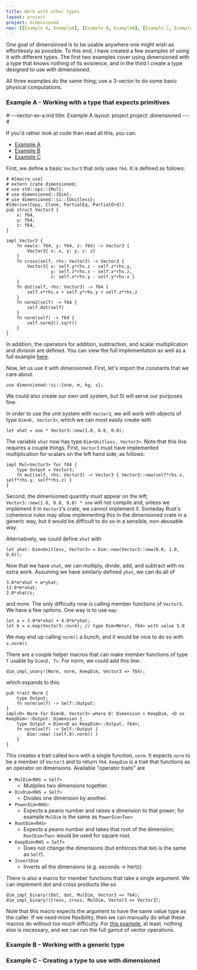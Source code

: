 ```yaml
---
title: Work with other types
layout: project
project: dimensioned
nav: [[Example A, ExampleA], [Example B, ExampleB], [Example C, ExampleC]]
---
```


One goal of dimensioned is to be usable anywhere one might wish as effortlessly as
possible. To this end, I have created a few examples of using it with different
types. The first two examples cover using dimensioned with a type that knows nothing of
its existence, and in the third I create a type designed to use with dimensioned.

All three examples do the same thing; use a 3-vector to do some basic physical
computations.


### <a name="ExampleA"></a> Example A - Working with a type that expects primitives

#---vector-ex-a.md
title: Example A
layout: project
project: dimensioned
---#

If you'd rather look at code than read all this, you can.

* [Example A](https://github.com/paholg/dimensioned/blob/master/examples/vector3a.rs)
* [Example B](https://github.com/paholg/dimensioned/blob/master/examples/vector3b.rs)
* [Example C](https://github.com/paholg/dimensioned/blob/master/examples/vector3c.rs)

First, we define a basic `Vector3` that only uses `f64`. It is defined as
follows:

```prelude
# #[macro_use]
# extern crate dimensioned;
# use std::ops::{Mul};
# use dimensioned::{Dim};
# use dimensioned::si::{Unitless};
#[derive(Copy, Clone, PartialEq, PartialOrd)]
pub struct Vector3 {
    x: f64,
    y: f64,
    z: f64,
}

impl Vector3 {
    fn new(x: f64, y: f64, z: f64) -> Vector3 {
        Vector3{ x: x, y: y, z: z}
    }
    fn cross(self, rhs: Vector3) -> Vector3 {
        Vector3{ x: self.y*rhs.z - self.z*rhs.y,
                 y: self.z*rhs.x - self.x*rhs.z,
                 z: self.x*rhs.y - self.y*rhs.x }
    }
    fn dot(self, rhs: Vector3) -> f64 {
        self.x*rhs.x + self.y*rhs.y + self.z*rhs.z
    }
    fn norm2(self) -> f64 {
        self.dot(self)
    }
    fn norm(self) -> f64 {
        self.norm2().sqrt()
    }
}
```

In addition, the operators for addition, subtraction, and scalar multiplication and
division are defined. You can view the full implementation as well as a full example
[here](https://github.com/paholg/dimensioned/blob/master/examples/vector3a.rs).


Now, let us use it with dimensioned. First, let's import the constants that we care
about.

```prelude
use dimensioned::si::{one, m, kg, s};
```

We could also create our own unit system, but SI will serve our purposes fine.

In order to use the unit system with `Vector3`, we will work with objects of type `Dim<D, Vector3>`, which we can
most easily create with

```main
let xhat = one * Vector3::new(1.0, 0.0, 0.0);
```

The variable `xhat` now has type `Dim<Unitless, Vector3>`. Note that this line requires
a couple things. First, `Vector3` must have implemented multiplication for scalars on the
left hand side, as follows:

```prelude
impl Mul<Vector3> for f64 {
    type Output = Vector3;
    fn mul(self, rhs: Vector3) -> Vector3 { Vector3::new(self*rhs.x, self*rhs.y, self*rhs.z) }
}
```

Second, the dimensioned quantity must appear on the left; `Vector3::new(1.0, 0.0, 0.0) *
one` will not compile and, unless we implement it in `Vector3`'s crate, we cannot
implement it. Someday Rust's coherence rules may allow implementing this in the
dimensioned crate in a generic way, but it would be difficult to do so in a sensible,
non-abusable way.

Alternatively, we could define `xhat` with

```main
let yhat: Dim<Unitless, Vector3> = Dim::new(Vector3::new(0.0, 1.0, 0.0));
```

Now that we have `xhat`, we can multiply, divide, add, and subtract with no extra
work. Assuming we have similarly defined `yhat`, we can do all of

```ignore
3.0*m*xhat + m*yhat;
13.0*m*xhat;
2.0*xhat/s;
```

and more. The only difficulty now is calling member functions of `Vector3`. We have a
few options. One way is to use `map`:

```ignore
let a = 3.0*m*xhat + 4.0*m*yhat;
let b = x.map(Vector3::norm); // type Dim<Meter, f64> with value 5.0
```

We may end up calling `norm()` a bunch, and it would be nice to do so with
`x.norm()`.

There are a couple helper macros that can make
member functions of type `T` usable by `Dim<D, T>`. For norm, we could add this line:

```ignore
dim_impl_unary!(Norm, norm, KeepDim, Vector3 => f64);
```

which expands to this:

```ignore
pub trait Norm {
    type Output;
    fn norm(self) -> Self::Output;
}
impl<D> Norm for Dim<D, Vector3> where D: Dimension + KeepDim, <D as KeepDim>::Output: Dimension {
    type Output = Dim<<D as KeepDim>::Output, f64>;
    fn norm(self) -> Self::Output {
        Dim::new( (self.0).norm() )
    }
}
```

This creates a trait called `Norm` with a single function, `norm`. It expects `norm` to
be a member of `Vector3` and to return `f64`. `KeepDim` is a trait that functions as an
operator on dimensions. Available "operator traits" are


* `MulDim<RHS = Self>`
  * Mutiplies two dimensions together.
* `DivDim<RHS = Self>`
  * Divides one dimension by another.
* `PowerDim<RHS>`
  * Expects a peano number and raises a dimension to that power; for example `MulDim` is the same as `PowerDim<Two>`
* `RootDim<RHS>`
  * Expects a peano number and takes that root of the dimension; `RootDim<Two>` would be used for square root.
* `KeepDim<RHS = Self>`
  * Does not change the dimensions (but enforces that `RHS` is the same as `Self`).
* `InvertDim`
  * Inverts all the dimensions (e.g. seconds &#8594; hertz)

There is also a macro for member functions that take a single argument. We can implement
dot and cross products like so

```ignore
dim_impl_binary!(Dot, dot, MulDim, Vector3 => f64);
dim_impl_binary!(Cross, cross, MulDim, Vector3 => Vector3);
```

Note that this macro expects the argument to have the same value type as the caller. If
we need more flexibility, then we can manually do what these macros do without too much
difficulty. For [this example](https://github.com/paholg/dimensioned/blob/master/examples/vector3a.rs), at least, nothing else is necessary, and we can run the
full gamut of vector operations.

### <a name="ExampleB"></a>Example B - Working with a generic type


### <a name="ExampleC"></a>Example C - Creating a type to use with dimensioned

